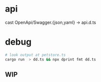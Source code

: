 # api
cast OpenApi/Swagger.{json,yaml} -> api.d.ts

# debug
```sh
# look output at petstore.ts
cargo run  > dd.ts && npx dprint fmt dd.ts
```


## WIP
